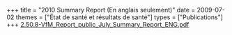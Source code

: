 +++
title = "2010 Summary Report (En anglais seulement)"
date = 2009-07-02
themes = ["État de santé et résultats de santé"]
types = ["Publications"]
+++
[2.50.8-VfM\_Report\_public\_July\_Summary\_Report\_ENG.pdf](/files/2.50.8-VfM_Report_public_July_Summary_Report_ENG.pdf)
